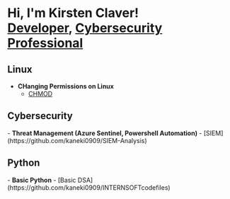 <h1>Hi, I'm Kirsten Claver! <br/><a href="https://github.com/kaneki0909">Developer</a>, <a href="https://www.linkedin.com/in/kirsten-claver-alphonsus-b3a816193/">Cybersecurity Professional</a></h1>

<h2>Linux</h2>

- <b>CHanging Permissions on Linux</b>
  - [CHMOD](https://github.com/kaneki0909/File-permission-in-Linux)

<h2>Cybersecurity</h2>
- <b>Threat Management (Azure Sentinel, Powershell Automation)</b>
  - [SIEM](https://github.com/kaneki0909/SIEM-Analysis)

<h2>Python</h2>
- <b>Basic Python</b>
  - [Basic DSA](https://github.com/kaneki0909/INTERNSOFTcodefiles)



